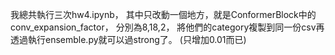 我總共執行三次hw4.ipynb，
其中只改動一個地方，就是ConformerBlock中的conv_expansion_factor，
分別為8,18,2，
將他們的category複製到同一份csv再透過執行ensemble.py就可以過strong了。
(只增加0.01而已)
